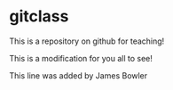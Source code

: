 gitclass
========

This is a repository on github for teaching!

This is a modification for you all to see!


This line was added by James Bowler